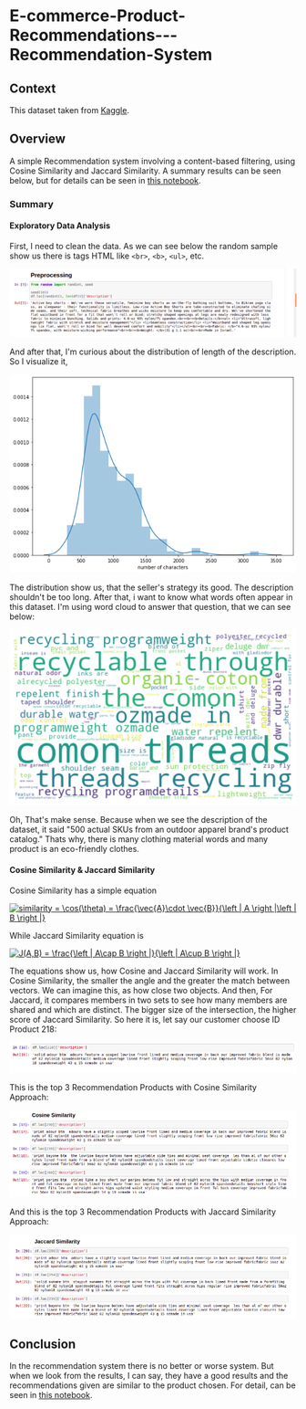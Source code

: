 # E-commerce-Product-Recommendations---Recommendation-System

## Context

This dataset taken from [Kaggle](https://www.kaggle.com/cclark/product-item-data). 

## Overview

A simple Recommendation system involving a content-based filtering, using Cosine Similarity and Jaccard Similarity. A summary results can be seen below, but for details can be seen in [this notebook](https://github.com/Stev-create/E-commerce-Product-Recommendations---Recommendation-System/blob/master/E-Commerce%20Product%20Recommendation.ipynb).

### Summary

#### Exploratory Data Analysis

First, I need to clean the data. As we can see below the random sample show us there is tags HTML like `<br>`, `<b>`, `<ul>`, etc.

![GitHub Logo](/images/cos1.png)

And after that, I'm curious about the distribution of length of the description. So I visualize it, 

![GitHub Logo](/images/cos2.png)

The distribution show us, that the seller's strategy its good. The description shouldn't be too long. After that, i want to know what words often appear in this dataset. I'm using word cloud to answer that question, that we can see below:

![GitHub Logo](/images/cos3.png)

Oh, That's make sense. Because when we see the description of the dataset, it said "500 actual SKUs from an outdoor apparel brand's product catalog." Thats why, there is many clothing material words and many product is an eco-friendly clothes. 

#### Cosine Similarity & Jaccard Similarity

Cosine Similarity has a simple equation

<a href="https://www.codecogs.com/eqnedit.php?latex=similarity&space;=&space;\cos(\theta)&space;=&space;\frac{\vec{A}\cdot&space;\vec{B}}{\left&space;|&space;A&space;\right&space;|\left&space;|&space;B&space;\right&space;|}" target="_blank"><img src="https://latex.codecogs.com/gif.latex?similarity&space;=&space;\cos(\theta)&space;=&space;\frac{\vec{A}\cdot&space;\vec{B}}{\left&space;|&space;A&space;\right&space;|\left&space;|&space;B&space;\right&space;|}" title="similarity = \cos(\theta) = \frac{\vec{A}\cdot \vec{B}}{\left | A \right |\left | B \right |}" /></a>
 
While Jaccard Similarity equation is

<a href="https://www.codecogs.com/eqnedit.php?latex=J(A,B)&space;=&space;\frac{\left&space;|&space;A\cap&space;B&space;\right&space;|}{\left&space;|&space;A\cup&space;B&space;\right&space;|}" target="_blank"><img src="https://latex.codecogs.com/gif.latex?J(A,B)&space;=&space;\frac{\left&space;|&space;A\cap&space;B&space;\right&space;|}{\left&space;|&space;A\cup&space;B&space;\right&space;|}" title="J(A,B) = \frac{\left | A\cap B \right |}{\left | A\cup B \right |}" /></a>

The equations show us, how Cosine and Jaccard Similarity will work. In Cosine Similarity, the smaller the angle and the greater the match between vectors. We can imagine this, as how close two objects. And then, For Jaccard, it compares members in two sets to see how many members are shared and which are distinct. The bigger size of the intersection, the higher score of Jaccard Similarity. So here it is, let say our customer choose ID Product 218:

![GitHub Logo](/images/cos11.png)

This is the top 3 Recommendation Products with Cosine Similarity Approach:

![GitHub Logo](/images/cos12.png)

And this is the top 3 Recommendation Products with Jaccard Similarity Approach:

![GitHub Logo](/images/cos13.png)

## Conclusion

In the recommendation system there is no better or worse system. But when we look from the results, I can say, they have a good results and the recommendations given are similar to the product chosen. For detail, can be seen in [this notebook](https://github.com/Stev-create/E-commerce-Product-Recommendations---Recommendation-System/blob/master/E-Commerce%20Product%20Recommendation.ipynb).






